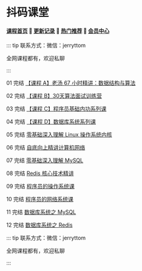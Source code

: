 # 抖码课堂

#### [**课程首页**](../../README.md) 💖 [**更新记录**](./gxjl-2024.md) 💖 [**热门推荐**](./rmtj.md) 💖 [**会员中心**](./vip.md)

::: tip
联系方式：微信：jerryttom

全网课程都有，欢迎私聊

 

:::

01 完结 [【课程 A】老汤 67 小时精讲：数据结构与算法](https://appvpmptkl94774.pc.xiaoe-tech.com/detail/p_62458be2e4b01a4851eba30c/8?product_id=p_62458be2e4b01a4851eba30c)

02 完结 [【课程 B】30天算法面试训练营](https://appvpmptkl94774.pc.xiaoe-tech.com/detail/p_62458c0ce4b09dda1254e1b4/8?product_id=p_62458c0ce4b09dda1254e1b4)

03 完结 [【课程 C】程序员基础内功系列课](https://appvpmptkl94774.pc.xiaoe-tech.com/detail/p_61ce7550e4b05006f9c406d9/8?product_id=p_61ce7550e4b05006f9c406d9)

04 完结 [【课程 D】数据库系统系列课](https://appvpmptkl94774.pc.xiaoe-tech.com/p/t_pc/goods_pc_detail/goods_detail/course_2JzmpViqTJ6qnGe4swnWyLSRLI1)

05 完结 [零基础深入理解 Linux 操作系统内核](https://appvpmptkl94774.pc.xiaoe-tech.com/detail/p_6211d5ace4b054255d9fc222/8?product_id=p_6211d5ace4b054255d9fc222)

06 完结 [自底向上精讲计算机网络](https://appvpmptkl94774.pc.xiaoe-tech.com/detail/p_629ecae7e4b0812e17a361d3/8?product_id=p_629ecae7e4b0812e17a361d3)

07 完结 [零基础深入理解 MySQL](https://appvpmptkl94774.pc.xiaoe-tech.com/detail/p_62d95a44e4b0a51fef026985/8?product_id=p_62d95a44e4b0a51fef026985)

08 完结 [Redis 核心技术精讲](https://appvpmptkl94774.pc.xiaoe-tech.com/detail/p_62d95a88e4b0eca59c18d8d7/8?product_id=p_62d95a88e4b0eca59c18d8d7)

09 完结 [程序员的操作系统课](https://leaaiv.cn/project-1/doc-80/course_2K1RSjojVLIv3DTOVTsfQESvjuU)

10 完结 [程序员的网络系统课](https://appvpmptkl94774.pc.xiaoe-tech.com/p/t_pc/goods_pc_detail/goods_detail/course_2K1TGxCRxAHnn4MUzyXJKbwIjhH)

11 完结 [数据库系统之 MySQL](https://appvpmptkl94774.pc.xiaoe-tech.com/p/t_pc/goods_pc_detail/goods_detail/course_2K1UtLIxA5UUYbe886xiT974ocQ)

12 完结 [数据库系统之 Redis](https://appvpmptkl94774.pc.xiaoe-tech.com/p/t_pc/goods_pc_detail/goods_detail/course_2K1VfErGO5rCRhxAnSeqaEDx2eQ)



::: tip
联系方式：微信：jerryttom

全网课程都有，欢迎私聊

 

:::